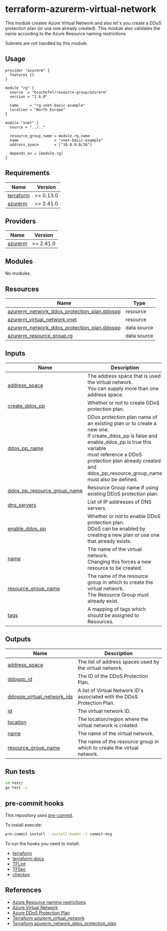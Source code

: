 # terraform-azurerm-virtual-network

This module creates Azure Virtual Network and also let's you create a DDoS protection plan (or use one already created).
This module also validates the name according to the Azure Resource naming restrictions

Subnets are not handled by this module.

## Usage

```hcl
provider "azurerm" {
  features {}
}

module "rg" {
  source  = "bcochofel/resource-group/azurerm"
  version = "1.6.0"

  name     = "rg-vnet-basic-example"
  location = "North Europe"
}

module "vnet" {
  source = "../.."

  resource_group_name = module.rg.name
  name                = "vnet-basic-example"
  address_space       = ["10.0.0.0/16"]

  depends_on = [module.rg]
}

```

<!-- BEGINNING OF PRE-COMMIT-TERRAFORM DOCS HOOK -->
## Requirements

| Name | Version |
|------|---------|
| <a name="requirement_terraform"></a> [terraform](#requirement\_terraform) | >= 0.13.0 |
| <a name="requirement_azurerm"></a> [azurerm](#requirement\_azurerm) | >= 2.41.0 |

## Providers

| Name | Version |
|------|---------|
| <a name="provider_azurerm"></a> [azurerm](#provider\_azurerm) | >= 2.41.0 |

## Modules

No modules.

## Resources

| Name | Type |
|------|------|
| [azurerm_network_ddos_protection_plan.ddospp](https://registry.terraform.io/providers/hashicorp/azurerm/latest/docs/resources/network_ddos_protection_plan) | resource |
| [azurerm_virtual_network.vnet](https://registry.terraform.io/providers/hashicorp/azurerm/latest/docs/resources/virtual_network) | resource |
| [azurerm_network_ddos_protection_plan.ddospp](https://registry.terraform.io/providers/hashicorp/azurerm/latest/docs/data-sources/network_ddos_protection_plan) | data source |
| [azurerm_resource_group.rg](https://registry.terraform.io/providers/hashicorp/azurerm/latest/docs/data-sources/resource_group) | data source |

## Inputs

| Name | Description | Type | Default | Required |
|------|-------------|------|---------|:--------:|
| <a name="input_address_space"></a> [address\_space](#input\_address\_space) | The address space that is used the virtual network.<br>You can supply more than one address space. | `list(string)` | n/a | yes |
| <a name="input_create_ddos_pp"></a> [create\_ddos\_pp](#input\_create\_ddos\_pp) | Whether or not to create DDoS protection plan. | `bool` | `false` | no |
| <a name="input_ddos_pp_name"></a> [ddos\_pp\_name](#input\_ddos\_pp\_name) | DDos protection plan name of an existing plan or to create a new one.<br>If create\_ddos\_pp is false and enable\_ddos\_pp is true this variable<br>must reference a DDoS protection plan already created and<br>ddos\_pp\_resource\_group\_name must also be defined. | `string` | `""` | no |
| <a name="input_ddos_pp_resource_group_name"></a> [ddos\_pp\_resource\_group\_name](#input\_ddos\_pp\_resource\_group\_name) | Resource Group name if using existing DDoS protection plan. | `string` | `""` | no |
| <a name="input_dns_servers"></a> [dns\_servers](#input\_dns\_servers) | List of IP addresses of DNS servers. | `list(string)` | `[]` | no |
| <a name="input_enable_ddos_pp"></a> [enable\_ddos\_pp](#input\_enable\_ddos\_pp) | Whether or not to enable DDoS protection plan.<br>DDoS can be enabled by creating a new plan or use one that already exists. | `bool` | `false` | no |
| <a name="input_name"></a> [name](#input\_name) | The name of the virtual network.<br>Changing this forces a new resource to be created. | `string` | n/a | yes |
| <a name="input_resource_group_name"></a> [resource\_group\_name](#input\_resource\_group\_name) | The name of the resource group in which to create the virtual network.<br>The Resource Group must already exist. | `string` | n/a | yes |
| <a name="input_tags"></a> [tags](#input\_tags) | A mapping of tags which should be assigned to Resources. | `map(string)` | `{}` | no |

## Outputs

| Name | Description |
|------|-------------|
| <a name="output_address_space"></a> [address\_space](#output\_address\_space) | The list of address spaces used by the virtual network. |
| <a name="output_ddospp_id"></a> [ddospp\_id](#output\_ddospp\_id) | The ID of the DDoS Protection Plan. |
| <a name="output_ddospp_virtual_network_ids"></a> [ddospp\_virtual\_network\_ids](#output\_ddospp\_virtual\_network\_ids) | A list of Virtual Network ID's associated with the DDoS Protection Plan. |
| <a name="output_id"></a> [id](#output\_id) | The virtual network ID. |
| <a name="output_location"></a> [location](#output\_location) | The location/region where the virtual network is created. |
| <a name="output_name"></a> [name](#output\_name) | The name of the virtual network. |
| <a name="output_resource_group_name"></a> [resource\_group\_name](#output\_resource\_group\_name) | The name of the resource group in which to create the virtual network. |
<!-- END OF PRE-COMMIT-TERRAFORM DOCS HOOK -->


## Run tests

```bash
cd test/
go test -v
```

## pre-commit hooks

This repository uses [pre-commit](https://pre-commit.com/).

To install execute:

```bash
pre-commit install --install-hooks -t commit-msg
```

To run the hooks you need to install:

* [terraform](https://github.com/hashicorp/terraform)
* [terraform-docs](https://github.com/terraform-docs/terraform-docs)
* [TFLint](https://github.com/terraform-linters/tflint)
* [TFSec](https://github.com/tfsec/tfsec)
* [checkov](https://github.com/bridgecrewio/checkov)

## References

* [Azure Resource naming restrictions](https://docs.microsoft.com/en-us/azure/azure-resource-manager/management/resource-name-rules)
* [Azure Virtual Network](https://docs.microsoft.com/en-us/azure/virtual-network/virtual-networks-overview)
* [Azure DDoS Protection Plan](https://docs.microsoft.com/en-us/azure/ddos-protection/ddos-protection-overview)
* [Terraform azurerm_virtual_network](https://registry.terraform.io/providers/hashicorp/azurerm/latest/docs/resources/virtual_network)
* [Terraform azurerm_network_ddos_protection_plan](https://registry.terraform.io/providers/hashicorp/azurerm/latest/docs/resources/network_ddos_protection_plan)
